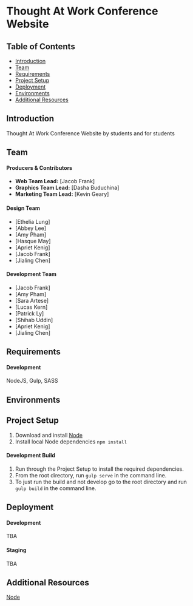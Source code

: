 # Thought At Work Conference Website


## Table of Contents
- [Introduction](#introduction)
- [Team](#team)
- [Requirements](#requirements)
- [Project Setup](#setup)
- [Deployment](#deployment)
- [Environments](#environments)
- [Additional Resources](#resources)  

## <a name="introduction"></a>Introduction
Thought At Work Conference Website by students and for students  

## <a name="team"></a>Team
#### Producers & Contributors
- **Web Team Lead:** [Jacob Frank]
- **Graphics Team Lead:** [Dasha Buduchina]
- **Marketing Team Lead:** [Kevin Geary]

#### Design Team
- [Ethelia Lung]
- [Abbey Lee]
- [Amy Pham]
- [Hasque May]
- [Apriet Kenig]
- [Jacob Frank]
- [Jialing Chen]

#### Development Team
- [Jacob Frank]
- [Amy Pham]
- [Sara Artese]
- [Lucas Kern]
- [Patrick Ly]
- [Shihab Uddin]
- [Apriet Kenig]
- [Jialing Chen]

## <a name="requirements"></a>Requirements
#### Development
NodeJS, Gulp, SASS  

## <a name="environments"></a>Environments  

## <a name="setup"></a>Project Setup
1. Download and install [Node](https://nodejs.org)
2. Install local Node dependencies `npm install`

#### Development Build
1. Run through the Project Setup to install the required dependencies.
2. From the root directory, run `gulp serve` in the command line. 
3. To just run the build and not develop go to the root directory and run `gulp build` in the command line.     

## <a name="deployment"></a>Deployment
#### Development
TBA  

#### Staging
TBA  

## <a name="resources"></a>Additional Resources
[Node](https://nodejs.org)

